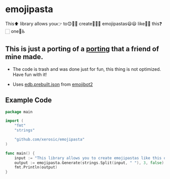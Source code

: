 # emojipasta
This:arrow_up: library allows you:point_right: to:blush::two_men_holding_hands::speak_no_evil: create:calling::calling::calling: emojipastas:smiley::smiley: like:triumph::grin: this❓🏻 one:triumph::wheelchair:

## This is just a porting of a [porting](https://github.com/DavideGalilei/emojipasta) that a friend of mine made.
- The code is trash and was done just for fun, this thing is not optimized. Have fun with it!

- Uses [edb.prebuilt.json](https://github.com/oldpepper12/emojibot2/blob/master/edb.prebuilt.json) from [emojibot2](https://github.com/oldpepper12/emojibot2)

## Example Code

```go
package main

import (
	"fmt"
	"strings"

	"github.com/xerosic/emojipasta"
)

func main() {
	input := "This library allows you to create emojipastas like this one"
	output := emojipasta.Generate(strings.Split(input, " "), 3, false)
	fmt.Println(output)
}
```